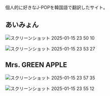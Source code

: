 個人的に好きなJ-POPを韓国語で翻訳したサイト。

<h2>あいみょん</h2>

![スクリーンショット 2025-01-15 23 50 10](https://github.com/user-attachments/assets/f5ac53d1-9b96-479b-a0fd-b843e55e5e91)

![スクリーンショット 2025-01-15 23 53 27](https://github.com/user-attachments/assets/adc2105d-d929-45c5-a094-9aeb2c0014de)


<h2>Mrs. GREEN APPLE</h2>

![スクリーンショット 2025-01-15 23 57 35](https://github.com/user-attachments/assets/67ecd33a-a645-401e-abf1-a16dbd946d05)

![スクリーンショット 2025-01-15 23 55 12](https://github.com/user-attachments/assets/cc09be5d-e247-49cf-8a3a-b25cf266b1fb)
